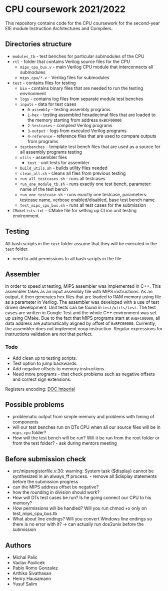 # CPU coursework 2021/2022

This repository contains code for the CPU coursework for the second-year EIE module Instruction Architectures and Compilers.

## Directories structure

- `modules_tb` - test benches for particular submodules of the CPU
- `rtl` - folder that contains Verilog source files for the CPU
  - `mips_cpu_bus.v` - main Verilog CPU module that interconnects all submodules
  - `mips_cpu/*.v` - Verilog files for submodules
- `test` - contains files for testing
  - `bin` - contains binary files that are needed to run the testing environment
  - `logs` - contains log files from separate module test benches
  - `inputs` - data for test cases
    - `0-assembly` - testing assembly programs 
    - `1-hex` - testing assembled hexadecimal files that are loaded to the memory starting from address `0xBCF00000` 
    - `2-testcases` - compiled Verilog programs  
    - `3-output` - logs from executed Verilog programs
    - `4-reference` - reference files that are used to compare outputs from programs
  - `testbenches` - template test bench files that are used as a source for all assembly programs testing
  - `utils` - assembler files
    - `test` - unit tests for assembler
  - `build_utils.sh` - builds utility files needed
  - `clean_all.sh` - cleans all files from previous testing
  - `run_all_testcases.sh` - runs all testcases
  - `run_one_module_tb.sh` - runs exactly one test bench, parameter: name of the test bench
  - `run_one_testcase.sh` - runs exactly one testcase, parameters: testcase name, verbose enabled/disabled, base test bench name
  - `test_mips_cpu_bus.sh` - runs all test cases for the submission
- `CMakeLists.txt` - CMake file for setting up CLion unit testing environment

## Testing
All bash scripts in the `test` folder assume that they will be executed in the `test` folder.
- need to add permissions to all bash scripts in the file

## Assembler
In order to speed ut testing, MIPS assembler was implemented in C++. This assembler takes as an input assembly file with MIPS instructions. As an output, it then generates hex files that are loaded to RAM memory using file as a parameter in Verilog. The assembler was developed with a use of test driven development. Unit tests can be found in `test/utils/test`. The test cases are written in Google Test and the whole C++ environment was set up using CMake.
Due to the fact that MIPS programs start at `0xBFC00000`, all data address are automatically aligned by offset of `0xBFC00000`.
Currently, the assembler does not implement noop instruction.
Regular expressions for instructions validation are not that perfect.

### Todo
- Add clean up to testing scripts.
- Test option to jump backwards.
- Add negative offsets to memory instructions.
- Need more programs - that check problems such as negative offsets and correct sign extensions.

Registers encoding: [DOC Imperial](https://www.doc.ic.ac.uk/lab/secondyear/spim/node10.html)

## Possible problems
- problematic output from simple memory and problems with timing of components
- will our test benches run on DTs CPU when all our source files will be in `mips_cpu` folder?
- How will the test bench will be run? Will it be run from the root folder or from the test folder? - ask during mentors meeting

## Before submission check
- src/mipsregisterfile.v:30: warning: System task ($display) cannot be synthesized in an always_ff process. - remove all $display statements before the submission progress
- can the MIPS address offset be negative?
- how the rounding in division should work?
- How will DTs test cases be run? Is he going connect our CPU to his memory?
- How permissions will be handled? Will you run chmod +x only on test_mips_cpu_bus.tb
- What about line endings? Will you convert Windows line endings so there is no error with it? -> can actually run dos2unix before the submission

## Authors
- Michal Palic
- Vaclav Pavlicek
- Pablo Romo Gonzalez
- Arthika Sivathasan
- Henry Hausamann
- Yusuf Salim